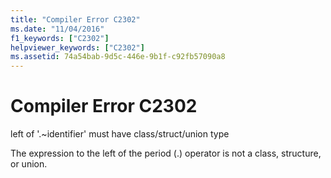 ```yaml
---
title: "Compiler Error C2302"
ms.date: "11/04/2016"
f1_keywords: ["C2302"]
helpviewer_keywords: ["C2302"]
ms.assetid: 74a54bab-9d5c-446e-9b1f-c92fb57090a8
---
```

# Compiler Error C2302

left of '.~identifier' must have class/struct/union type

The expression to the left of the period (.) operator is not a class, structure, or union.